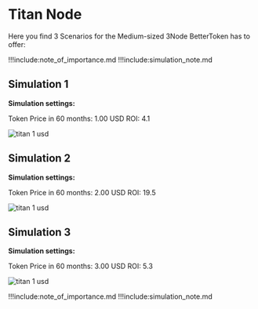 

# Titan Node
Here you find 3 Scenarios for the Medium-sized 3Node BetterToken has to offer:

!!!include:note_of_importance.md
!!!include:simulation_note.md

## Simulation 1

**Simulation settings:**

Token Price in 60 months: 1.00 USD
ROI: 4.1

![titan 1 usd](titan-1usd.jpg)


## Simulation 2

**Simulation settings:**

Token Price in 60 months: 2.00 USD
ROI: 19.5

![titan 1 usd](titan-2usd.jpg)


## Simulation 3

**Simulation settings:**

Token Price in 60 months: 3.00 USD
ROI: 5.3

![titan 1 usd](titan-3usd.jpg)

!!!include:note_of_importance.md
!!!include:simulation_note.md